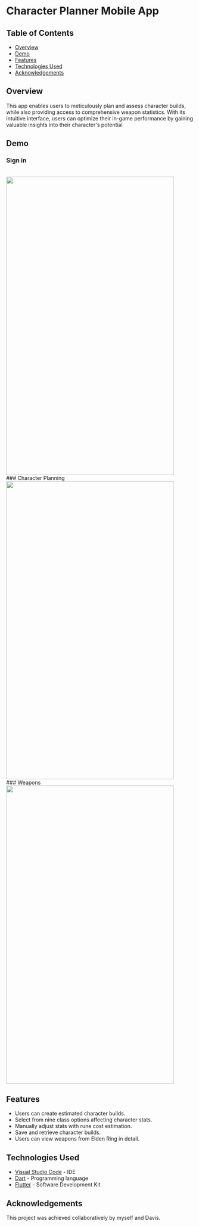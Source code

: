 # Character Planner Mobile App

## Table of Contents
- [Overview](#overview)
- [Demo](#demo)
- [Features](#features)
- [Technologies Used](#technologies-used)
- [Acknowledgements](#acknowledgements)

## Overview
This app enables users to meticulously plan and assess character builds, while also providing access to comprehensive weapon statistics. With its intuitive interface, users can optimize their in-game performance by gaining valuable insights into their character's potential


## Demo
### Sign in 
<br />
<img src="https://github.com/HajarFarag/Character-Planner-Mobile-App/assets/103531166/a25508ed-c269-4025-938d-f48eba4f96e3" width="450" height="800" />
<br />
### Character Planning 
<br />
<img src="https://github.com/HajarFarag/Character-Planner-Mobile-App/assets/103531166/5d6d3727-41b7-48cb-9cf2-eff032e19826" width="450" height="800" />
<br />
### Weapons
<br />
<img src="https://github.com/HajarFarag/Character-Planner-Mobile-App/assets/103531166/bd06836c-11fd-4514-a6a5-dfea11ce18c6" width="450" height="800" />
<br />


## Features
- Users can create estimated character builds.
- Select from nine class options affecting character stats.
- Manually adjust stats with rune cost estimation.
- Save and retrieve character builds.
- Users can view weapons from Elden Ring in detail.

## Technologies Used
- [Visual Studio Code](https://code.visualstudio.com "Visual Studio Code's Homepage") - IDE
- [Dart](https://dart.dev/ "Dart's Homepage") - Programming language
- [Flutter](https://docs.flutter.dev/ "Flutter's Homepage") - Software Development Kit

## Acknowledgements
This project was achieved collaboratively by myself and Davis.
